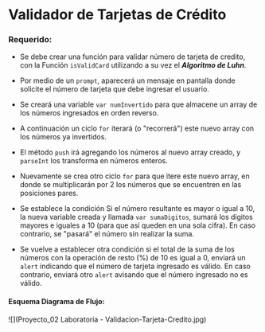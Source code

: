 # Validador de Tarjetas de Crédito

### Requerido:

* Se debe crear una función para validar número de tarjeta de credito, con la Función `isValidCard` utilizando a su vez el ***Algoritmo de Luhn***.

* Por medio de un `prompt`, aparecerá un mensaje en pantalla donde solicite el número de tarjeta que debe ingresar el usuario.

* Se creará una variable `var numInvertido` para que almacene un array de los números ingresados en orden reverso.

* A continuación un ciclo `for` iterará (o "recorrerá") este nuevo array con los números ya invertidos.

* El método `push` irá agregando los números al nuevo array creado, y `parseInt` los transforma en números enteros.

* Nuevamente se crea otro ciclo `for` para que itere este nuevo array, en donde se multiplicarán por 2 los números que se encuentren en las posiciones pares.

* Se establece la condición Si el número resultante es mayor o igual a 10, la nueva variable creada y llamada `var sumaDigitos`, sumará los dígitos mayores e iguales a 10 (para que así queden en una sola cifra). En caso contrario, se "pasará" el número sin realizar la suma.

* Se vuelve a establecer otra condición si el total de la suma de los números con la operación de resto (%) de 10 es igual a 0, enviará un `alert` indicando que el número de tarjeta ingresado es válido.
  En caso contrario, enviará otro `alert` avisando que el número ingresado no es válido.
  
#### Esquema Diagrama de Flujo:
  
  ![](Proyecto_02 Laboratoria - Validacion-Tarjeta-Credito.jpg)